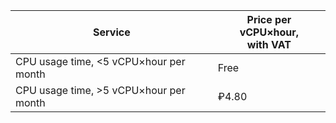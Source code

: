 | Service | Price per vCPU×hour, <br>with VAT |
| ---- | ---- |
| CPU usage time, <5 vCPU×hour per month | Free |
| CPU usage time, >5 vCPU×hour per month | ₽4.80 |